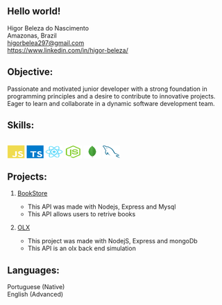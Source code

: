 ## Hello world!

Higor Beleza do Nascimento <br/>
Amazonas, Brazil <br/>
higorbelea297@gmail.com <br/>
https://www.linkedin.com/in/higor-beleza/

Objective:
-----------
Passionate and motivated junior developer with a strong foundation in programming principles and a desire to contribute to innovative projects. Eager to learn and collaborate in a dynamic software development team.

Skills:
--------
<div style="display: inline_block"><br>
  <img align="center" alt="nothing" height="30" width="40" src="https://raw.githubusercontent.com/devicons/devicon/master/icons/javascript/javascript-plain.svg">
  <img align="center" alt="nothing" height="30" width="40" src="https://raw.githubusercontent.com/devicons/devicon/master/icons/typescript/typescript-plain.svg">
  <img align="center" alt="nothing" height="30" width="40" src="https://raw.githubusercontent.com/devicons/devicon/master/icons/react/react-original.svg">
  <img align="center" alt="nothing" height="30" width="40" src="https://raw.githubusercontent.com/devicons/devicon/master/icons/nodejs/nodejs-original.svg">
  <img align="center" alt="nothing" height="30" width="40" src="https://raw.githubusercontent.com/devicons/devicon/master/icons/mongodb/mongodb-original.svg">
  <img align="center" alt="nothing" height="30" width="40" src="https://raw.githubusercontent.com/devicons/devicon/master/icons/mysql/mysql-original.svg">
</div>

Projects:
---------
1. <a href="https://github.com/higorbeleza/project-bookstore">BookStore</a>
   - This API was made with Nodejs, Express and Mysql
   - This API allows users to retrive books

2. <a href="https://github.com/higorbeleza/project-olx-backend">OLX</a>
   - This project was made with NodejS, Express and mongoDb
   - This API is an olx back end simulation 

Languages:
----------
Portuguese (Native) <br/>
English (Advanced)

